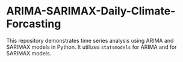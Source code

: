 # ARIMA-SARIMAX-Daily-Climate-Forcasting

This repository demonstrates time series analysis using ARIMA and SARIMAX models in Python. It utilizes `statsmodels` for ARIMA and  for SARIMAX models.
